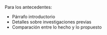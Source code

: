 Para los antecedentes:
- Párrafo introductorio
- Detalles sobre investigaciones previas
- Comparación entre lo hecho y lo propuesto